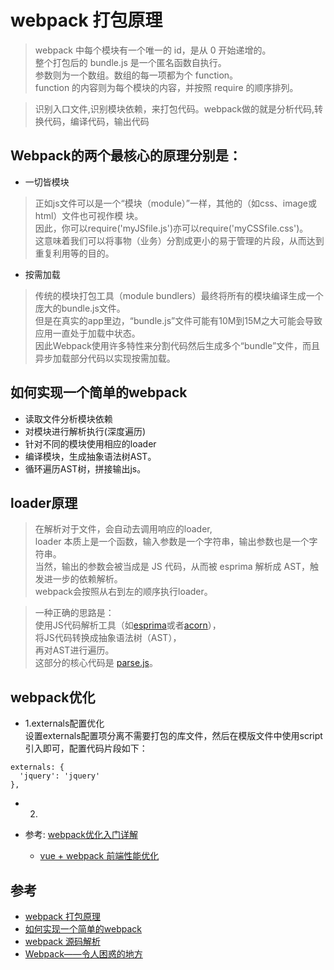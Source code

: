# webpack 打包原理



>webpack 中每个模块有一个唯一的 id，是从 0 开始递增的。  
整个打包后的 bundle.js 是一个匿名函数自执行。  
参数则为一个数组。数组的每一项都为个 function。  
function 的内容则为每个模块的内容，并按照 require 的顺序排列。

>识别入口文件,识别模块依赖，来打包代码。webpack做的就是分析代码,转换代码，编译代码，输出代码

## Webpack的两个最核心的原理分别是：

- 一切皆模块
>正如js文件可以是一个“模块（module）”一样，其他的（如css、image或html）文件也可视作模 块。   
因此，你可以require('myJSfile.js')亦可以require('myCSSfile.css')。   
这意味着我们可以将事物（业务）分割成更小的易于管理的片段，从而达到重复利用等的目的。

- 按需加载
>传统的模块打包工具（module bundlers）最终将所有的模块编译生成一个庞大的bundle.js文件。  
但是在真实的app里边，“bundle.js”文件可能有10M到15M之大可能会导致应用一直处于加载中状态。  
因此Webpack使用许多特性来分割代码然后生成多个“bundle”文件，而且异步加载部分代码以实现按需加载。


## 如何实现一个简单的webpack
- 读取文件分析模块依赖
- 对模块进行解析执行(深度遍历)
- 针对不同的模块使用相应的loader
- 编译模块，生成抽象语法树AST。
- 循环遍历AST树，拼接输出js。


## loader原理
>在解析对于文件，会自动去调用响应的loader,  
loader 本质上是一个函数，输入参数是一个字符串，输出参数也是一个字符串。  
当然，输出的参数会被当成是 JS 代码，从而被 esprima 解析成 AST，触发进一步的依赖解析。  
webpack会按照从右到左的顺序执行loader。


>一种正确的思路是：  
使用JS代码解析工具（如[esprima](https://github.com/jquery/esprima)或者[acorn](https://github.com/ternjs/acorn)），  
将JS代码转换成抽象语法树（AST），  
再对AST进行遍历。  
这部分的核心代码是 [parse.js](https://github.com/youngwind/fake-webpack/blob/1bfcd0edf1/lib/parse.js)。

## webpack优化
- 1.externals配置优化  
设置externals配置项分离不需要打包的库文件，然后在模版文件中使用script引入即可，配置代码片段如下：
```
externals: {
  'jquery': 'jquery'
},
```
- 2.

- 参考: [webpack优化入门详解](https://juejin.im/post/5a869044f265da4e9c632f94)
  - [vue + webpack 前端性能优化](https://juejin.im/post/5bc5c106e51d450e7a253e1b)

##  参考
- [webpack 打包原理](https://www.jianshu.com/p/e24ed38d89fd)
- [如何实现一个简单的webpack](https://github.com/youngwind/blog/issues/99)
- [webpack 源码解析](https://lihuanghe.github.io/2016/05/30/webpack-source-analyse.html)
- [Webpack——令人困惑的地方](https://github.com/chemdemo/chemdemo.github.io/issues/13)

